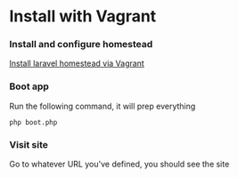 # Install with Vagrant

### Install and configure homestead
[Install laravel homestead via Vagrant](https://laravel.com/docs/5.5/homestead)

### Boot app
Run the following command, it will prep everything
```
php boot.php
```
### Visit site
Go to whatever URL you've defined, you should see the site



